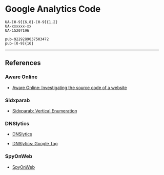 # Google Analytics Code

```
UA-[0-9]{6,8}-[0-9]{1,2}
UA-xxxxxx-xx
UA-15207196

pub-9229289037503472
pub-[0-9]{16}
```

---
## References

### Aware Online

- [Aware Online: Investigating the source code of a website](https://www.aware-online.com/en/osint-tutorials/investigating-the-source-code-of-a-website/)

### Sidxparab

- [Sidxparab: Vertical Enumeration](https://sidxparab.gitbook.io/subdomain-enumeration-guide/types/vertical-enumeration)

### DNSlytics

- [DNSlytics](https://search.dnslytics.com/tools)

- [DNSlytics: Google Tag](https://dnslytics.com/reverse-analytics/)

### SpyOnWeb

- [SpyOnWeb](https://www.spyonweb.com)